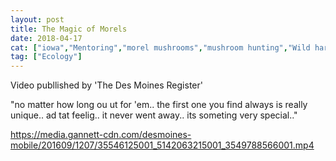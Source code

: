 ```yaml
---
layout: post
title: The Magic of Morels
date: 2018-04-17
cat: ["iowa","Mentoring","morel mushrooms","mushroom hunting","Wild harvest","wildcraft"]
tag: ["Ecology"]
---
```


Video publlished by 'The Des Moines Register'

"no matter how long ou ut for 'em.. the first one you find always is really unique..  ad tat feelig.. it never went away.. its someting very special.."

https://media.gannett-cdn.com/desmoines-mobile/201609/1207/35546125001_5142063215001_3549788566001.mp4